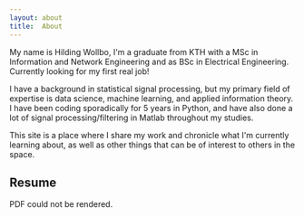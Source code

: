 ```yaml
---
layout: about
title:  About
---
```

My name is Hilding Wollbo, I'm a graduate from KTH with a MSc in Information and Network Engineering and as BSc in Electrical Engineering. Currently looking for my first real job! 

I have a background in statistical signal processing, but my primary field of expertise is data science, machine learning, and applied information theory. I have been coding sporadically for 5 years in Python, and have also done a lot of signal processing/filtering in Matlab throughout my studies. 

This site is a place where I share my work and chronicle what I'm currently learning about, as well as other things that can be of interest to others in the space.

## Resume

<div id="pdf">
  <object width="100%" height="850" type="application/pdf" data="/assets/pdf/cv_english.pdf" id="pdf_content">
    <p>PDF could not be rendered.</p>
  </object>
</div>
